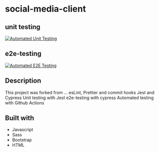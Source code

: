 # social-media-client

## unit testing

[![Automated Unit Testing](https://github.com/Ingsy/social-media-client/actions/workflows/unit-test.yml/badge.svg)](https://github.com/Ingsy/social-media-client/actions/workflows/unit-test.yml)

## e2e-testing

[![Automated E2E Testing](https://github.com/Ingsy/social-media-client/actions/workflows/e2e-test.yml/badge.svg)](https://github.com/Ingsy/social-media-client/actions/workflows/e2e-test.yml)

## Description

This project was forked from ...
esLint, Prettier and commit hooks
Jest and Cypress
Unit testing with Jest
e2e-testing with cypress
Automated testing with Github Actions

## Built with

- Javascript
- Sass
- Bootstrap
- HTML
